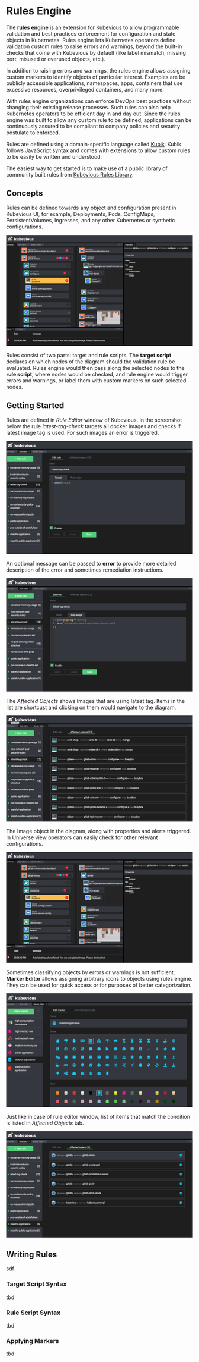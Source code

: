 # Rules Engine

The **rules engine** is an extension for [Kubevious](https://github.com/kubevious/kubevious) to allow programmable validation and best practices enforcement for configuration and state objects in Kubernetes. Rules engine lets Kubernetes operators define validation custom rules to raise errors and warnings, beyond the built-in checks that come with Kubevious by default (like label mismatch, missing port, misused or overused objects, etc.). 

In addition to raising errors and warnings, the rules engine allows assigning custom markers to identify objects of particular interest. Examples are be publicly accessible applications, namespaces, apps, containers that use excessive resources, overprivileged containers, and many more.

With rules engine organizations can enforce DevOps best practices without changing their existing release processes. Such rules can also help Kubernetes operators to be efficient day in and day out. Since the rules engine was built to allow any custom rule to be defined, applications can be continuously assured to be compliant to company policies and security postulate to enforced.

Rules are defined using a domain-specific language called [Kubik](https://github.com/kubevious/kubik). Kubik follows JavaScript syntax and comes with extensions to allow custom rules to be easily be written and understood.

The easiest way to get started is to make use of a public library of community built rules from [Kubevious Rules Library](https://github.com/kubevious/rules-library).

## Concepts
Rules can be defined towards any object and configuration present in Kubevious UI, for example, Deployments, Pods, ConfigMaps, PersistentVolumes, Ingresses, and any other Kubernetes or synthetic configurations. 

![Kubevious UI Diagram for Rules Engine](https://github.com/kubevious/media/raw/master/screens/rules-engine/rules-engine-diagram-view.png)

Rules consist of two parts: target and rule scripts. The **target script** declares on which nodes of the diagram should the validation rule be evaluated. Rules engine would then pass along the selected nodes to the **rule script**, where nodes would be checked, and rule engine would trigger errors and warnings, or label them with custom markers on such selected nodes.


## Getting Started
Rules are defined in *Rule Editor* window of Kubevious. In the screenshot below the rule *latest-tag-check* targets all docker images and checks if latest image tag is used. For such images an error is triggered.  

![Kubevious Rule Editor Target Script](https://github.com/kubevious/media/raw/master/screens/rules-engine/rule-editor-target-script.png)

An optional message can be passed to **error** to provide more detailed description of the error and sometimes remediation instructions.

![Kubevious Rule Editor Rule Script](https://github.com/kubevious/media/raw/master/screens/rules-engine/rule-editor-rule-script.png)

The *Affected Objects* shows Images that are using latest tag. Items in the list are shortcust and clicking on them would navigate to the diagram.

![Kubevious Rule Editor Affected Objects](https://github.com/kubevious/media/raw/master/screens/rules-engine/rule-editor-affected-errors.png)

The Image object in the diagram, along with properties and alerts triggered. In Universe view operators can easily check for other relevant configurations. 

![Kubevious UI Diagram for Rules Engine](https://github.com/kubevious/media/raw/master/screens/rules-engine/rules-engine-diagram-view.png)

Sometimes classifying objects by errors or warnings is not sufficient. **Marker Editor** allows assigning arbitrary icons to objects using rules engine. They can be used for quick access or for purposes of better categorization.

![Kubevious Marker Editor](https://github.com/kubevious/media/raw/master/screens/rules-engine/marker-editor.png)

Just like in case of rule editor window, list of items that match the condition is listed in *Affected Objects* tab.

![Kubevious Marker Editor Affected Objects](https://github.com/kubevious/media/raw/master/screens/rules-engine/rule-editor-affected-markers.png)


## Writing Rules
sdf

### Target Script Syntax
tbd

### Rule Script Syntax
tbd

### Applying Markers
tbd
